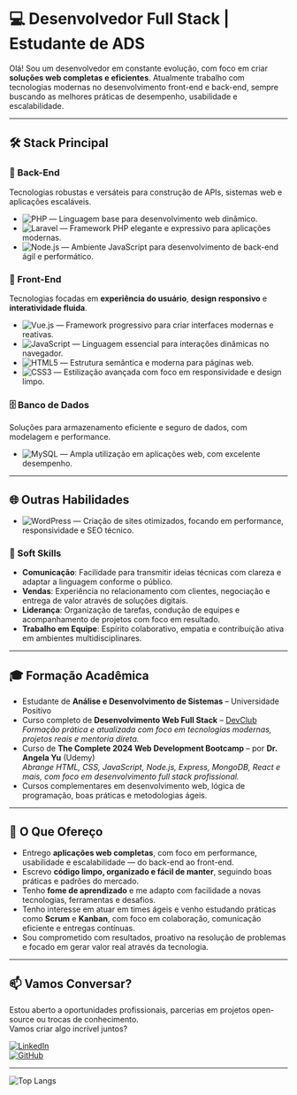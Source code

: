 # 💻 Desenvolvedor Full Stack | Estudante de ADS

Olá! Sou um desenvolvedor em constante evolução, com foco em criar **soluções web completas e eficientes**. Atualmente trabalho com tecnologias modernas no desenvolvimento front-end e back-end, sempre buscando as melhores práticas de desempenho, usabilidade e escalabilidade.

---

## 🛠 Stack Principal

### 🔧 Back-End
Tecnologias robustas e versáteis para construção de APIs, sistemas web e aplicações escaláveis.

- ![PHP](https://img.shields.io/badge/PHP-777BB4?style=for-the-badge&logo=php&logoColor=white) — Linguagem base para desenvolvimento web dinâmico.
- ![Laravel](https://img.shields.io/badge/Laravel-FF2D20?style=for-the-badge&logo=laravel&logoColor=white) — Framework PHP elegante e expressivo para aplicações modernas.
- ![Node.js](https://img.shields.io/badge/Node.js-339933?style=for-the-badge&logo=nodedotjs&logoColor=white) — Ambiente JavaScript para desenvolvimento de back-end ágil e performático.


### 🎨 Front-End
Tecnologias focadas em **experiência do usuário**, **design responsivo** e **interatividade fluida**.

- ![Vue.js](https://img.shields.io/badge/Vue.js-4FC08D?style=for-the-badge&logo=vuedotjs&logoColor=white) — Framework progressivo para criar interfaces modernas e reativas.
- ![JavaScript](https://img.shields.io/badge/JavaScript-F7DF1E?style=for-the-badge&logo=javascript&logoColor=black) — Linguagem essencial para interações dinâmicas no navegador.
- ![HTML5](https://img.shields.io/badge/HTML5-E34F26?style=for-the-badge&logo=html5&logoColor=white) — Estrutura semântica e moderna para páginas web.
- ![CSS3](https://img.shields.io/badge/CSS3-1572B6?style=for-the-badge&logo=css3&logoColor=white) — Estilização avançada com foco em responsividade e design limpo.

### 🗄 Banco de Dados
Soluções para armazenamento eficiente e seguro de dados, com modelagem e performance.

- ![MySQL](https://img.shields.io/badge/MySQL-005C84?style=for-the-badge&logo=mysql&logoColor=white) — Ampla utilização em aplicações web, com excelente desempenho.

---

## 🌐 Outras Habilidades

- ![WordPress](https://img.shields.io/badge/WordPress-21759B?style=for-the-badge&logo=wordpress&logoColor=white) — Criação de sites otimizados, focando em performance, responsividade e SEO técnico.

### 💬 Soft Skills

- **Comunicação**: Facilidade para transmitir ideias técnicas com clareza e adaptar a linguagem conforme o público.
- **Vendas**: Experiência no relacionamento com clientes, negociação e entrega de valor através de soluções digitais.
- **Liderança**: Organização de tarefas, condução de equipes e acompanhamento de projetos com foco em resultado.
- **Trabalho em Equipe**: Espírito colaborativo, empatia e contribuição ativa em ambientes multidisciplinares.

---

## 🎓 Formação Acadêmica

- Estudante de **Análise e Desenvolvimento de Sistemas** – Universidade Positivo  
- Curso completo de **Desenvolvimento Web Full Stack** – [DevClub](https://www.devclub.com.br)  
  _Formação prática e atualizada com foco em tecnologias modernas, projetos reais e mentoria direta._
- Curso de **The Complete 2024 Web Development Bootcamp** – por **Dr. Angela Yu** (Udemy)  
  _Abrange HTML, CSS, JavaScript, Node.js, Express, MongoDB, React e mais, com foco em desenvolvimento full stack profissional._
- Cursos complementares em desenvolvimento web, lógica de programação, boas práticas e metodologias ágeis.


---

## 🚀 O Que Ofereço

- Entrego **aplicações web completas**, com foco em performance, usabilidade e escalabilidade — do back-end ao front-end.
- Escrevo **código limpo, organizado e fácil de manter**, seguindo boas práticas e padrões do mercado.
- Tenho **fome de aprendizado** e me adapto com facilidade a novas tecnologias, ferramentas e desafios.
- Tenho interesse em atuar em times ágeis e venho estudando práticas como **Scrum** e **Kanban**, com foco em colaboração, comunicação eficiente e entregas contínuas.
- Sou comprometido com resultados, proativo na resolução de problemas e focado em gerar valor real através da tecnologia.


---

## 📫 Vamos Conversar?

Estou aberto a oportunidades profissionais, parcerias em projetos open-source ou trocas de conhecimento.  
Vamos criar algo incrível juntos?

[![LinkedIn](https://img.shields.io/badge/LinkedIn-0077B5?style=for-the-badge&logo=linkedin&logoColor=white)](https://www.linkedin.com/in/luiznascimentodev/)  
[![GitHub](https://img.shields.io/badge/GitHub-100000?style=for-the-badge&logo=github&logoColor=white)](https://github.com/luiznascimentodev)

---

![Top Langs](https://github-readme-stats.vercel.app/api/top-langs/?username=luiznascimentodev&layout=pie&theme=shadow_blue&custom_title=Linguagens&border_radius=16)
